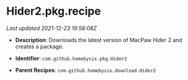 # Hider2.pkg.recipe

_Last updated 2021-12-23 19:58:08Z_

- **Description**: Downloads the latest version of MacPaw Hider 2 and creates a package.

- **Identifier**: `com.github.homebysix.pkg.Hider2`

- **Parent Recipes**: `com.github.homebysix.download.Hider2`
